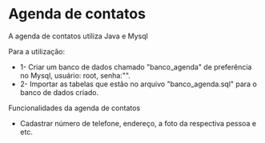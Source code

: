 Agenda de contatos
==================

A agenda de contatos utiliza Java e Mysql

Para a utilização:

- 1- Criar um banco de dados chamado "banco_agenda" de preferência no Mysql, usuário: root, senha:"".
- 2- Importar as tabelas que estão no arquivo "banco_agenda.sql" para o banco de dados criado.

Funcionalidades da agenda de contatos

- Cadastrar número de telefone, endereço,  a foto da respectiva pessoa e etc. 
